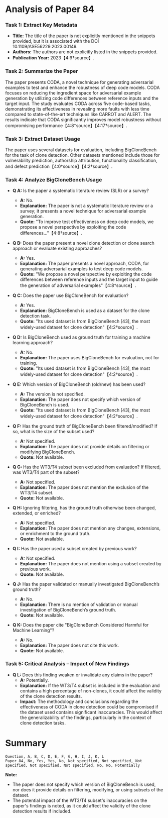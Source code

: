 # Analysis of Paper 84

### Task 1: Extract Key Metadata

- **Title:** The title of the paper is not explicitly mentioned in the snippets provided, but it is associated with the DOI 10.1109/ASE56229.2023.00149.
- **Authors:** The authors are not explicitly listed in the snippets provided.
- **Publication Year:** 2023【4:9†source】.

### Task 2: Summarize the Paper

The paper presents CODA, a novel technique for generating adversarial examples to test and enhance the robustness of deep code models. CODA focuses on reducing the ingredient space for adversarial example generation by utilizing code differences between reference inputs and the target input. The study evaluates CODA across five code-based tasks, demonstrating its effectiveness in revealing more faults with less time compared to state-of-the-art techniques like CARROT and ALERT. The results indicate that CODA significantly improves model robustness without compromising performance【4:8†source】【4:17†source】.

### Task 3: Extract Dataset Usage

The paper uses several datasets for evaluation, including BigCloneBench for the task of clone detection. Other datasets mentioned include those for vulnerability prediction, authorship attribution, functionality classification, and defect prediction【4:0†source】【4:2†source】.

### Task 4: Analyze BigCloneBench Usage

- **Q A:** Is the paper a systematic literature review (SLR) or a survey?
  - **A:** No.
  - **Explanation:** The paper is not a systematic literature review or a survey; it presents a novel technique for adversarial example generation.
  - **Quote:** "To improve test effectiveness on deep code models, we propose a novel perspective by exploiting the code differences..."【4:8†source】.

- **Q B:** Does the paper present a novel clone detection or clone search approach or evaluate existing approaches?
  - **A:** Yes.
  - **Explanation:** The paper presents a novel approach, CODA, for generating adversarial examples to test deep code models.
  - **Quote:** "We propose a novel perspective by exploiting the code differences between reference inputs and the target input to guide the generation of adversarial examples"【4:8†source】.

- **Q C:** Does the paper use BigCloneBench for evaluation?
  - **A:** Yes.
  - **Explanation:** BigCloneBench is used as a dataset for the clone detection task.
  - **Quote:** "Its used dataset is from BigCloneBench [43], the most widely-used dataset for clone detection"【4:2†source】.

- **Q D:** Is BigCloneBench used as ground truth for training a machine learning approach?
  - **A:** No.
  - **Explanation:** The paper uses BigCloneBench for evaluation, not for training.
  - **Quote:** "Its used dataset is from BigCloneBench [43], the most widely-used dataset for clone detection"【4:2†source】.

- **Q E:** Which version of BigCloneBench (old/new) has been used?
  - **A:** The version is not specified.
  - **Explanation:** The paper does not specify which version of BigCloneBench is used.
  - **Quote:** "Its used dataset is from BigCloneBench [43], the most widely-used dataset for clone detection"【4:2†source】.

- **Q F:** Has the ground truth of BigCloneBench been filtered/modified? If so, what is the size of the subset used?
  - **A:** Not specified.
  - **Explanation:** The paper does not provide details on filtering or modifying BigCloneBench.
  - **Quote:** Not available.

- **Q G:** Has the WT3/T4 subset been excluded from evaluation? If filtered, was WT3/T4 part of the subset?
  - **A:** Not specified.
  - **Explanation:** The paper does not mention the exclusion of the WT3/T4 subset.
  - **Quote:** Not available.

- **Q H:** Ignoring filtering, has the ground truth otherwise been changed, extended, or enriched?
  - **A:** Not specified.
  - **Explanation:** The paper does not mention any changes, extensions, or enrichment to the ground truth.
  - **Quote:** Not available.

- **Q I:** Has the paper used a subset created by previous work?
  - **A:** Not specified.
  - **Explanation:** The paper does not mention using a subset created by previous work.
  - **Quote:** Not available.

- **Q J:** Has the paper validated or manually investigated BigCloneBench’s ground truth?
  - **A:** No.
  - **Explanation:** There is no mention of validation or manual investigation of BigCloneBench’s ground truth.
  - **Quote:** Not available.

- **Q K:** Does the paper cite "BigCloneBench Considered Harmful for Machine Learning"?
  - **A:** No.
  - **Explanation:** The paper does not cite this work.
  - **Quote:** Not available.

### Task 5: Critical Analysis – Impact of New Findings

- **Q L:** Does this finding weaken or invalidate any claims in the paper?
  - **A:** Potentially.
  - **Explanation:** If the WT3/T4 subset is included in the evaluation and contains a high percentage of non-clones, it could affect the validity of the clone detection results.
  - **Impact:** The methodology and conclusions regarding the effectiveness of CODA in clone detection could be compromised if the dataset used contains significant inaccuracies. This would affect the generalizability of the findings, particularly in the context of clone detection tasks.

# Summary

```csv
Question, A, B, C, D, E, F, G, H, I, J, K, L
Paper 84, No, Yes, Yes, No, Not specified, Not specified, Not specified, Not specified, Not specified, No, No, Potentially
```

**Note:**  
- The paper does not specify which version of BigCloneBench is used, nor does it provide details on filtering, modifying, or using subsets of the dataset. 
- The potential impact of the WT3/T4 subset's inaccuracies on the paper's findings is noted, as it could affect the validity of the clone detection results if included.
